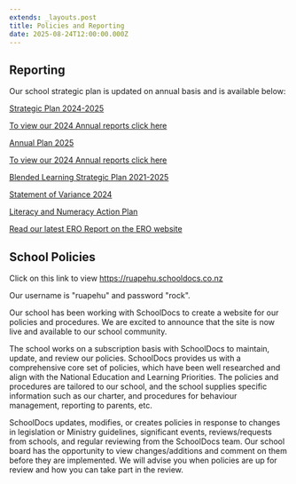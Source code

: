 ```yaml
---
extends: _layouts.post
title: Policies and Reporting
date: 2025-08-24T12:00:00.000Z
---
```

## **Reporting**

Our school strategic plan is updated on annual basis and is available below:

[Strategic Plan 2024-2025](https://res.cloudinary.com/ruapehu-college/image/upload/v1756078990/Strategic-Plan_2024-2025_l10ldc.pdf)

[To view our 2024 Annual reports click here](https://res.cloudinary.com/ruapehu-college/image/upload/v1754949976/Ruapehu_College_AFS_2024_-_Signed_1_bsmqxe.pdf)

[Annual Plan 2025](https://res.cloudinary.com/ruapehu-college/image/upload/v1745959574/Annual_Plan_2025_w0kwxl.pdf)

[To view our 2024 Annual reports click here](https://res.cloudinary.com/ruapehu-college/image/upload/v1754949976/Ruapehu_College_AFS_2024_-_Signed_1_bsmqxe.pdf)

[Blended Learning Strategic Plan 2021-2025](https://res.cloudinary.com/ruapehu-college/image/upload/v1615504355/Blended_Learning_Strategic_Plan_2021-2025_kfdogr.pdf)

[Statement of Variance 2024](https://res.cloudinary.com/ruapehu-college/image/upload/v1756766401/RC_Statement_of_Variance_2024_gbnjee.pdf)

[Literacy and Numeracy Action Plan](https://res.cloudinary.com/ruapehu-college/image/upload/v1756078990/Literacy_and_Numeracy_Action_Plan_bfiew6.pdf)

[Read our latest ERO Report on the ERO website](https://drive.google.com/file/d/1APFR_ZH7QesvnTRTuPVLCxhLL8alDnpk/view)

## **School Policies**

Click on this link to view [https://ruapehu.schooldocs.co.nz ](https://ruapehu.schooldocs.co.nz)

Our username is "ruapehu" and password "rock".

Our school has been working with SchoolDocs to create a website for our policies and procedures. We are excited to announce that the site is now live and available to our school community.

The school works on a subscription basis with SchoolDocs to maintain, update, and review our policies. SchoolDocs provides us with a comprehensive core set of policies, which have been well researched and align with the National Education and Learning Priorities. The policies and procedures are tailored to our school, and the school supplies specific information such as our charter, and procedures for behaviour management, reporting to parents, etc.

SchoolDocs updates, modifies, or creates policies in response to changes in legislation or Ministry guidelines, significant events, reviews/requests from schools, and regular reviewing from the SchoolDocs team. Our school board has the opportunity to view changes/additions and comment on them before they are implemented. We will advise you when policies are up for review and how you can take part in the review.
